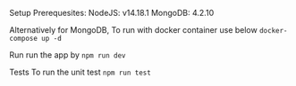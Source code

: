 
Setup
Prerequesites:
NodeJS: v14.18.1
MongoDB: 4.2.10

Alternatively for MongoDB, To run with docker container use below
`docker-compose up -d`


Run
run the app by `npm run dev`

Tests
To run the unit test `npm run test`
